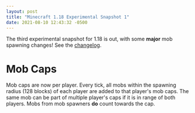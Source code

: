 ```yaml
---
layout: post
title: "Minecraft 1.18 Experimental Snapshot 1"
date: 2021-08-10 12:43:32 -0500
---
```


The third experimental snapshot for 1.18 is out, with some **major** mob spawning changes! See the [changelog](https://www.minecraft.net/en-us/article/new-world-generation-java-available-testing).

# Mob Caps

Mob caps are now per player. Every tick, all mobs within the spawning radius (128 blocks) of each player are added to that player's mob caps. The same mob can be part of multiple player's caps if it is in range of both players. Mobs from mob spawners **do** count towards the cap.


